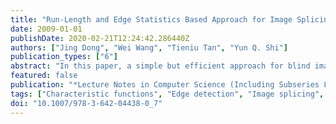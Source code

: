 ```yaml
---
title: "Run-Length and Edge Statistics Based Approach for Image Splicing Detection"
date: 2009-01-01
publishDate: 2020-02-21T12:24:42.286440Z
authors: ["Jing Dong", "Wei Wang", "Tieniu Tan", "Yun Q. Shi"]
publication_types: ["6"]
abstract: "In this paper, a simple but efficient approach for blind image splicing detection is proposed. Image splicing is a common and fundamental operation used for image forgery. The detection of image splicing is a preliminary but desirable study for image forensics. Passive detection approaches of image splicing are usually regarded as pattern recognition problems based on features which are sensitive to splicing. In the proposed approach, we analyze the discontinuity of image pixel correlation and coherency caused by splicing in terms of image run-length representation and sharp image characteristics. The statistical features extracted from image run-length representation and image edge statistics are used for splicing detection. The support vector machine (SVM) is used as the classifier. Our experimental results demonstrate that the two proposed features outperform existing ones both in detection accuracy and computational complexity. © Springer-Verlag Berlin Heidelberg 2009."
featured: false
publication: "*Lecture Notes in Computer Science (Including Subseries Lecture Notes in Artificial Intelligence and Lecture Notes in Bioinformatics)*"
tags: ["Characteristic functions", "Edge detection", "Image splicing", "Run-length", "Support vector machine (SVM)"]
doi: "10.1007/978-3-642-04438-0_7"
---
```


